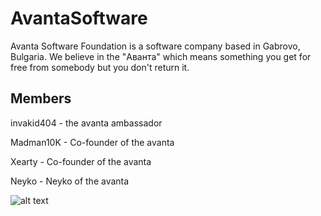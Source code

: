 # AvantaSoftware
Avanta Software Foundation is a software company based in Gabrovo, Bulgaria. We believe in the "Аванта" which means something you get for free from somebody but you don't return it.

## Members 
invakid404 - the avanta ambassador

Madman10K - Co-founder of the avanta

Xearty - Co-founder of the avanta

Neyko - Neyko of the avanta

![alt text](https://github.com/AvantaSoftwareFoundation/AvantaSoftwareFoundationReadme/blob/master/avanta.png "Avanta")
